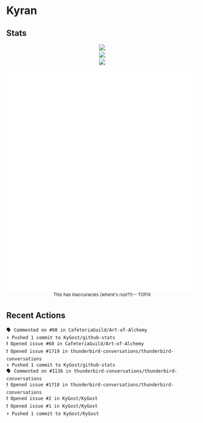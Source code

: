 # Kyran
## Stats
<p align="center">
	<img src="https://github-profile-trophy.vercel.app/?username=KyGost&theme=nord&no-frame=true&column=3&row=2&margin-w=15&margin-h=15"/>
	<br/>
	<img src="https://github-readme-streak-stats.herokuapp.com/?user=KyGost&theme=nord&hide_border=true&date_format=Y-m-d"/>
	<br/>
	<img src="https://github-readme-stats.vercel.app/api?username=KyGost&show_icons=true&theme=nord&hide_border=true&count_private=true&hide_rank=true&hide_title=true"/>
	<br/>
	<img src="https://github.com/KyGost/github-stats/blob/master/generated/overview.svg"/>
	<br/>
	<img src="https://github.com/KyGost/github-stats/blob/master/generated/languages.svg"/>
	<br/>
	<sup>This has inaccuracies (where's rust?!)-- TOFIX</sup>
</p>
  
## Recent Actions
```
🗣 Commented on #60 in CafeteriaGuild/Art-of-Alchemy
⬆️ Pushed 1 commit to KyGost/github-stats
❗️ Opened issue #60 in CafeteriaGuild/Art-of-Alchemy
❗️ Opened issue #1719 in thunderbird-conversations/thunderbird-conversations
⬆️ Pushed 1 commit to KyGost/github-stats
🗣 Commented on #1136 in thunderbird-conversations/thunderbird-conversations
❗️ Opened issue #1718 in thunderbird-conversations/thunderbird-conversations
❗️ Opened issue #2 in KyGost/KyGost
❗️ Opened issue #1 in KyGost/KyGost
⬆️ Pushed 1 commit to KyGost/KyGost
```
